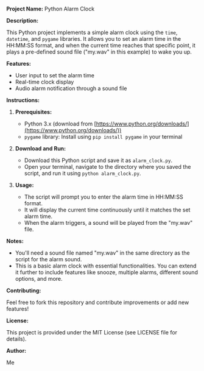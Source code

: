 

**Project Name:** Python Alarm Clock

**Description:**

This Python project implements a simple alarm clock using the `time`, `datetime`, and `pygame` libraries. It allows you to set an alarm time in the HH:MM:SS format, and when the current time reaches that specific point, it plays a pre-defined sound file ("my.wav" in this example) to wake you up.

**Features:**

- User input to set the alarm time
- Real-time clock display
- Audio alarm notification through a sound file

**Instructions:**

1. **Prerequisites:**
   - Python 3.x (download from [https://www.python.org/downloads/](https://www.python.org/downloads/))
   - `pygame` library: Install using `pip install pygame` in your terminal

2. **Download and Run:**
   - Download this Python script and save it as `alarm_clock.py`.
   - Open your terminal, navigate to the directory where you saved the script, and run it using `python alarm_clock.py`.

3. **Usage:**
   - The script will prompt you to enter the alarm time in HH:MM:SS format.
   - It will display the current time continuously until it matches the set alarm time.
   - When the alarm triggers, a sound will be played from the "my.wav" file.

**Notes:**

- You'll need a sound file named "my.wav" in the same directory as the script for the alarm sound.
- This is a basic alarm clock with essential functionalities. You can extend it further to include features like snooze, multiple alarms, different sound options, and more.

**Contributing:**

Feel free to fork this repository and contribute improvements or add new features! 

**License:**

This project is provided under the MIT License (see LICENSE file for details).

**Author:**

Me
